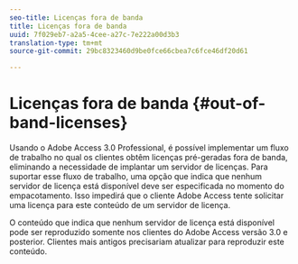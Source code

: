 ```yaml
---
seo-title: Licenças fora de banda
title: Licenças fora de banda
uuid: 7f029eb7-a2a5-4cee-a27c-7e222a00d3b3
translation-type: tm+mt
source-git-commit: 29bc8323460d9be0fce66cbea7c6fce46df20d61

---
```



# Licenças fora de banda {#out-of-band-licenses}

Usando o Adobe Access 3.0 Professional, é possível implementar um fluxo de trabalho no qual os clientes obtêm licenças pré-geradas fora de banda, eliminando a necessidade de implantar um servidor de licenças. Para suportar esse fluxo de trabalho, uma opção que indica que nenhum servidor de licença está disponível deve ser especificada no momento do empacotamento. Isso impedirá que o cliente Adobe Access tente solicitar uma licença para este conteúdo de um servidor de licença.

O conteúdo que indica que nenhum servidor de licença está disponível pode ser reproduzido somente nos clientes do Adobe Access versão 3.0 e posterior. Clientes mais antigos precisariam atualizar para reproduzir este conteúdo.
